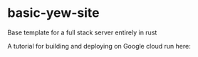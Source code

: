 # basic-yew-site

Base template for a full stack server entirely in rust

A tutorial for building and deploying on Google cloud run here: 